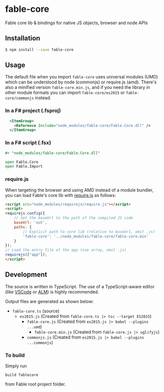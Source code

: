 # fable-core

Fable core lib & bindings for native JS objects, browser and node APIs

## Installation

```sh
$ npm install --save fable-core
```

## Usage

The default file when you import `fable-core` uses universal modules (UMD)
which can be understood by node (commonjs) or require.js (amd). There's also
a minified version `fable-core.min.js`, and if you need the library in other
module formats you can import `fable-core/es2015` or `fable-core/commonjs` instead.

### In a F# project (.fsproj)

```xml
  <ItemGroup>
    <Reference Include="node_modules/fable-core/Fable.Core.dll" />
  </ItemGroup>
```

### In a F# script (.fsx)

```fsharp
#r "node_modules/fable-core/Fable.Core.dll"

open Fable.Core
open Fable.Import
```

### require.js

When targeting the browser and using AMD instead of a module bundler,
you can load Fable's core lib with [require.js](http://requirejs.org) as follows:

```html
<script src="node_modules/requirejs/require.js"></script>
<script>
requirejs.config({
    // Set the baseUrl to the path of the compiled JS code
    baseUrl: 'out',
    paths: {
        // Explicit path to core lib (relative to baseUrl, omit .js)
        'fable-core': '../node_modules/fable-core/fable-core.min'
    }
});
// Load the entry file of the app (use array, omit .js)
requirejs(["app"]);
</script>
```

## Development

The source is written in TypeScript. The use of a TypeScript-aware editor 
(like [VSCode](https://code.visualstudio.com) or [ALM](http://alm.tools/))
is highly recommended.  

Output files are generated as shown below:

- `fable-core.ts` (source)
  - `es2015.js` (Created from `fable-core.ts |> tsc --target ES2015`)
    - `fable-core.js` (Created from `es2015.js |> babel --plugins ...umd`)
      - `fable-core.min.js` (Created from `fable-core.js |> uglifyjs`)
    - `commonjs.js` (Created from `es2015.js |> babel --plugins ...commonjs`)

### To build

Simply run

```
build fablecore
``` 

from Fable root project folder.
